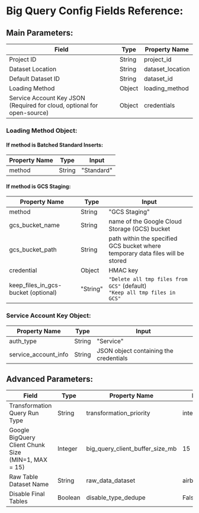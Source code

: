 # Big Query Config Fields Reference:

## Main Parameters: 

| Field                                                        | Type   | Property Name    |
| ------------------------------------------------------------ | ------ | ---------------- |
| Project ID                                                   | String | project_id       |
| Dataset Location                                             | String | dataset_location |
| Default Dataset ID                                           | String | dataset_id       |
| Loading Method                                               | Object | loading_method   |
| Service Account Key JSON (Required for cloud, optional for open-source) | Object | credentials      |

### Loading Method Object:

#### If method is Batched Standard Inserts:

| Property Name | Type   | Input      |
| ------------- | ------ | ---------- |
| method        | String | "Standard" |

#### If method is GCS Staging:

| Property Name                       | Type     | Input                                                        |
| ----------------------------------- | -------- | ------------------------------------------------------------ |
| method                              | String   | "GCS Staging"                                                |
| gcs_bucket_name                     | String   | name of the Google Cloud Storage (GCS) bucket                |
| gcs_bucket_path                     | String   | path within the specified GCS bucket where temporary data files will be stored |
| credential                          | Object   | HMAC key                                                     |
| keep_files_in_gcs-bucket (optional) | "String" | `"Delete all tmp files from GCS"` (default)<br>`"Keep all tmp files in GCS"` |

### Service Account Key Object:

| Property Name        | Type   | Input                                  |
| -------------------- | ------ | -------------------------------------- |
| auth_type            | String | "Service"                              |
| service_account_info | String | JSON object containing the credentials |

## Advanced Parameters:

| Field                                                   | Type    | Property Name                   | Defaults         |
| ------------------------------------------------------- | ------- | ------------------------------- | ---------------- |
| Transformation Query Run Type                           | String  | transformation_priority         | interactive      |
| Google BigQuery Client Chunk Size <br>(MIN=1, MAX = 15) | Integer | big_query_client_buffer_size_mb | 15               |
| Raw Table Dataset Name                                  | String  | raw_data_dataset                | airbyte_internal |
| Disable Final Tables                                    | Boolean | disable_type_dedupe             | False            |

